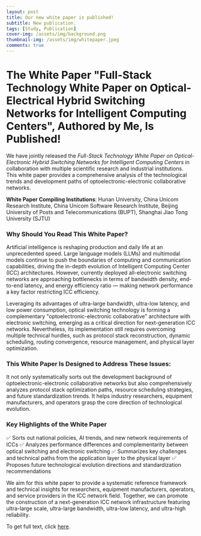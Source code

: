 ```yaml
---
layout: post
title: Our new white paper is published!
subtitle: New publication.
tags: [Study, Publication]
cover-img: /assets/img/background.png
thumbnail-img: /assets/img/whitepaper.jpeg
comments: true
---
```


# The White Paper "Full-Stack Technology White Paper on Optical-Electrical Hybrid Switching Networks for Intelligent Computing Centers", Authored by Me, Is Published!

We have jointly released the *Full-Stack Technology White Paper on Optical-Electronic Hybrid Switching Networks for Intelligent Computing Centers* in collaboration with multiple scientific research and industrial institutions. This white paper provides a comprehensive analysis of the technological trends and development paths of optoelectronic-electronic collaborative networks.

**White Paper Compiling Institutions**: Hunan University, China Unicom Research Institute, China Unicom Software Research Institute, Beijing University of Posts and Telecommunications (BUPT), Shanghai Jiao Tong University (SJTU)

### Why Should You Read This White Paper?

Artificial intelligence is reshaping production and daily life at an unprecedented speed. Large language models (LLMs) and multimodal models continue to push the boundaries of computing and communication capabilities, driving the in-depth evolution of Intelligent Computing Center (ICC) architectures. However, currently deployed all-electronic switching networks are approaching bottlenecks in terms of bandwidth density, end-to-end latency, and energy efficiency ratio — making network performance a key factor restricting ICC efficiency.

Leveraging its advantages of ultra-large bandwidth, ultra-low latency, and low power consumption, optical switching technology is forming a complementary "optoelectronic-electronic collaborative" architecture with electronic switching, emerging as a critical direction for next-generation ICC networks. Nevertheless, its implementation still requires overcoming multiple technical hurdles, such as protocol stack reconstruction, dynamic scheduling, routing convergence, resource management, and physical layer optimization.

### This White Paper Is Designed to Address These Issues:

It not only systematically sorts out the development background of optoelectronic-electronic collaborative networks but also comprehensively analyzes protocol stack optimization paths, resource scheduling strategies, and future standardization trends. It helps industry researchers, equipment manufacturers, and operators grasp the core direction of technological evolution.

### Key Highlights of the White Paper

✅ Sorts out national policies, AI trends, and new network requirements of ICCs
✅ Analyzes performance differences and complementarity between optical switching and electronic switching
✅ Summarizes key challenges and technical paths from the application layer to the physical layer
✅ Proposes future technological evolution directions and standardization recommendations

We aim for this white paper to provide a systematic reference framework and technical insights for researchers, equipment manufacturers, operators, and service providers in the ICC network field. Together, we can promote the construction of a next-generation ICC network infrastructure featuring ultra-large scale, ultra-large bandwidth, ultra-low latency, and ultra-high reliability.

To get full text,  click [here](https://gitee.com/bangboliang/opti-net-lab/raw/master/whitepaper.pdf).